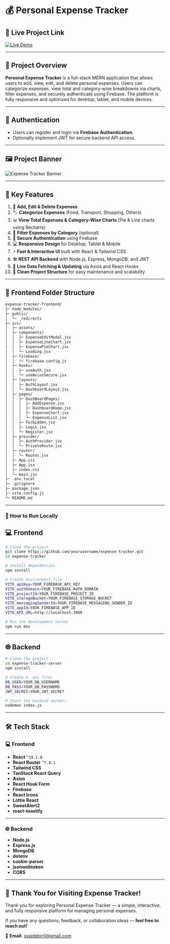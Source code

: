 # 💰 Personal Expense Tracker

## 🚀 Live Project Link
[![Live Demo](https://lustrous-llama-8abf6e.netlify.app/auth/login)](#)  

---

## 📌 Project Overview

**Personal Expense Tracker** is a full-stack MERN application that allows users to add, view, edit, and delete personal expenses. Users can categorize expenses, view total and category-wise breakdowns via charts, filter expenses, and securely authenticate using Firebase. The platform is fully responsive and optimized for desktop, tablet, and mobile devices.

---

## 👤 Authentication

- Users can register and login via **Firebase Authentication**.
- Optionally implement JWT for secure backend API access.

---

## 🖼️ Project Banner

![Expense Tracker Banner](./public/banner.png)

---

## 🌟 Key Features

1. 📝 **Add, Edit & Delete Expenses**  
2. 🏷️ **Categorize Expenses** (Food, Transport, Shopping, Others)  
3. 📊 **View Total Expenses & Category-Wise Charts** (Pie & Line charts using Recharts)  
4. 🔄 **Filter Expenses by Category** (optional)  
5. 🔐 **Secure Authentication** using Firebase  
6. 💻 **Responsive Design** for Desktop, Tablet & Mobile  
7. ⚡ **Fast & Interactive UI** built with React & Tailwind CSS  
8. 🛠️ **REST API Backend** with Node.js, Express, MongoDB, and JWT  
9. 🚀 **Live Data Fetching & Updating** via Axios and React Hooks  
10. 📂 **Clean Project Structure** for easy maintenance and scalability

---

## 🧩 Frontend Folder Structure

```bash
expense-tracker-frontend/
├─ node_modules/
├─ public/
│  └─ _redirects
├─ src/
│  ├─ assets/
│  ├─ components/
│  │  ├─ ExpenseEditModal.jsx
│  │  ├─ ExpenseLineChart.jsx
│  │  ├─ ExpensePieChart.jsx
│  │  └─ Loading.jsx
│  ├─ firebase/
│  │  └─ firebase.config.js
│  ├─ hooks/
│  │  ├─ useAuth.jsx
│  │  └─ useAxiosSecure.jsx
│  ├─ layouts/
│  │  ├─ AuthLayout.jsx
│  │  └─ DashboardLayout.jsx
│  ├─ pages/
│  │  ├─ DashBoardPages/
│  │  │  ├─ AddExpense.jsx
│  │  │  ├─ DashboardHome.jsx
│  │  │  ├─ ExpenseChart.jsx
│  │  │  └─ ExpenseList.jsx
│  │  ├─ Forbidden.jsx
│  │  ├─ Login.jsx
│  │  └─ Register.jsx
│  ├─ provider/
│  │  ├─ AuthProvider.jsx
│  │  └─ PrivateRoute.jsx
│  ├─ router/
│  │  └─ Routes.jsx
│  ├─ App.css
│  ├─ App.jsx
│  ├─ index.css
│  └─ main.jsx
├─ .env.local
├─ .gitignore
├─ package.json
├─ vite.config.js
└─ README.md
```
---

### 🚀 How to Run Locally

## 💻 Frontend

```bash
# Clone the project
git clone https://github.com/yourusername/expense-tracker.git
cd expense-tracker

# Install dependencies
npm install

# Create environment file
VITE_apiKey=YOUR_FIREBASE_API_KEY
VITE_authDomain=YOUR_FIREBASE_AUTH_DOMAIN
VITE_projectId=YOUR_FIREBASE_PROJECT_ID
VITE_storageBucket=YOUR_FIREBASE_STORAGE_BUCKET
VITE_messagingSenderId=YOUR_FIREBASE_MESSAGING_SENDER_ID
VITE_appId=YOUR_FIREBASE_APP_ID
VITE_API_URL=http://localhost:3000

# Run the development server
npm run dev
```

---


## 🌐 Backend

```bash
# Clone the project
cd expense-tracker-server
npm install

# Create a .env file:
DB_USER=YOUR_DB_USERNAME
DB_PASS=YOUR_DB_PASSWORD
JWT_SECRET=YOUR_JWT_SECRET

# Start the backend server:
nodemon index.js
```
---
## 🛠 Tech Stack

### 💻 Frontend

- **React** `^19.1.0`
- **React Router** `^7.8.1`
- **Tailwind CSS** 
- **TanStack React Query**
- **Axios**
- **React Hook Form**
- **Firebase**
- **React Icons**
- **Lottie React**
- **SweetAlert2**
- **react-toastify**

---

### 🌐 Backend

- **Node.js**
- **Express.js**
- **MongoDB**
- **dotenv**
- **cookie-parser**
- **jsonwebtoken**
- **CORS**
---

## 🙌 Thank You for Visiting Expense Tracker!

Thank you for exploring Personal Expense Tracker — a simple, interactive, and fully responsive platform for managing personal expenses.

If you have any questions, feedback, or collaboration ideas —
**feel free to reach out!**

📧 **Email:** ssaidebin1@gmail.com
